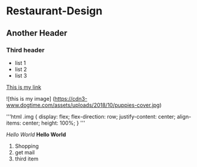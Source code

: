 # Restaurant-Design
## Another Header
### Third header
- list 1
- list 2
- list 3

[This is my link](https://github.com/JohnKearney2020/Restaurant-Design)

![this is my image] (https://cdn3-www.dogtime.com/assets/uploads/2018/10/puppies-cover.jpg)

'''html
    .img {
        display: flex;
        flex-direction: row;
        justify-content: center;
        align-items: center;
        height: 100%;
    }
'''

*Hello World*
**Hello World**

1. Shopping
2. get mail
3. third item